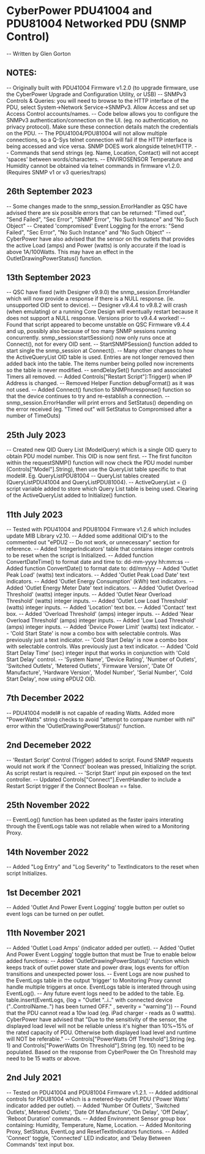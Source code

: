 # CyberPower PDU41004 and PDU81004 Networked PDU (SNMP Control)
-- Written by Glen Gorton

## NOTES:
-- Originally built with PDU41004 Firmware v1.2.0 (to upgrade firmware, use the CyberPower Upgrade and Configuration Utility, or USB)
-- SNMPv3 Controls & Queries: you will need to browse to the HTTP interface of the PDU, select System->Network Service->SNMPv3. Allow Access and set up Access Control accounts/names.
-- Code below allows you to configure the SNMPv3 authentication/connection on the UI. (eg. no authentication, no privacy protocol). Make sure these connection details match the credentials on the PDU.
-- The PDU41004/PDU81004 will not allow multiple connections, so a Q-Sys telnet connection will fail if the HTTP interface is being accessed and vice versa. SNMP DOES work alongside telnet/HTTP.
-- Commands that send strings (eg. Name, Location, Contact) will not accept 'spaces' between words/characters.
-- ENVIROSENSOR Temperature and Humidity cannot be obtained via telnet commands in firmware v1.2.0. (Requires SNMP v1 or v3 queries/traps)

## 26th September 2023
-- Some changes made to the snmp_session.ErrorHandler as QSC have advised there are six possible errors that can be returned: "Timed out", "Send Failed", "Sec Error", "SNMP Error", "No Such Instance" and "No Such Object"
-- Created 'compromised' Event Logging for the errors: "Send Failed", "Sec Error", "No Such Instance" and "No Such Object"
-- CyberPower have also advised that the sensor on the outlets that provides the active Load (amps) and Power (watts) is only accurate if the load is above 1A/100Watts. This may have an effect in the OutletDrawingPowerStatus() function.

## 13th September 2023
-- QSC have fixed (with Designer v9.9.0) the snmp_session.ErrorHandler which will now provide a response if there is a NULL response. (ie. unsupported OID sent to device).
-- Designer v9.4.4 to v9.8.2 will crash (when emulating) or a running Core Design will eventually restart because it does not support a NULL response. Versions prior to v9.4.4 worked!
-- Found that script appeared to become unstable on QSC Firmware v9.4.4 and up, possibly also because of too many SNMP sessions running concurrently. snmp_session:startSession() now only runs once at Connect(), not for every OID sent.
-- StartSNMPSession() function added to start single the snmp_session at Connect().
-- Many other changes to how the ActiveQueryList OID table is used. Entries are not longer removed then added back into the table. The items number being polled now increments so the table is never modified.
-- sendDelaySet() function and associated Timers all removed.
-- Added Controls["Restart Script"]:Trigger() when IP Address is changed.
-- Removed Helper Function debugFormat() as it was not used.
-- Added Connect() function to SNMPnoresponse() function so that the device continues to try and re-establish a connection.
-- snmp_session.ErrorHandler will print errors and  SetStatus() depending on the error received (eg. "Timed out" will SetStatus to Compromised after a number of TimeOuts)

## 25th July 2023
-- Created new QID Query List (ModelQuery) which is a single OID query to obtain PDU model number. This OID is now sent first.
-- The first funciton within the requestSNMP() function will now check the PDU model number (Controls["Model"].String), then use the QueryList table specific to that model#. Eg. QueryListPDU81004
-- QueryList tables created (QueryListPDU41004 and QueryListPDU81004).
-- ActiveQueryList = {} script variable added to store which Query List table is being used. Clearing of the ActiveQueryList added to Initialize() function.

## 11th July 2023
-- Tested with PDU41004 and PDU81004 Firmware v1.2.6 which includes update MIB Library v2.10.
-- Added some additional OID's to the commented out "ePDU2 -- Do not work, or unnecessary" section for reference.
-- Added 'IntegerIndicators' table that contains integer controls to be reset when the script is Initialized.
-- Added function ConvertDateTime() to format date and time to: dd-mm-yyyy hh:mm:ss
-- Added function ConvertDate() to format date to: dd/mm/yy
-- Added 'Outlet Peak Load' (watts) text indicators.
-- Added 'Outlet Peak Load Date' text indicators.
-- Added 'Outlet Energy Consumption' (kWh) text indicators.
-- Added 'Outlet Energy Meter Date' text indicators.
-- Added 'Outlet Overload Threshold' (watts) integer inputs.
-- Added 'Outlet Near Overload Threshold' (watts) integer inputs.
-- Added 'Outlet Low Load Threshold' (watts) integer inputs.
-- Added 'Location' text box.
-- Added 'Contact' text box.
-- Added 'Overload Threshold' (amps) integer inputs.
-- Added 'Near Overload Threshold' (amps) integer inputs.
-- Added 'Low Load Threshold' (amps) integer inputs.
-- Added 'Device Power Limit' (watts) text indicator.
-- 'Cold Start State' is now a combo box with selectable controls. Was previously just a text indicator.
-- 'Cold Start Delay' is now a combo box with selectable controls. Was previously just a text indicator.
-- Added 'Cold Start Delay Time' (sec) integer input that works in conjunction with 'Cold Start Delay' control.
-- 'System Name', 'Device Rating', 'Number of Outlets', 'Switched Outlets', 'Metered Outlets', 'Firmware Version', 'Date Of Manufacture', 'Hardware Version', 'Model Number',  'Serial Number', 'Cold Start Delay', now using ePDU2 OID.

## 7th December 2022
-- PDU41004 model# is not capable of reading Watts. Added more "PowerWatts" string checks to avoid "attempt to compare number with nil" error within the 'OutletDrawingPowerStatus()' function.

## 2nd Decemeber 2022
-- 'Restart Script' Control (Trigger) added to script. Found SNMP requests would not work if the 'Connect' boolean was pressed, Initializing the script. As script restart is required.
-- 'Script Start' input pin exposed on the text controller.
-- Updated Controls["Connect"].EventHandler to include a Restart Script trigger if the Connect Boolean == false.

## 25th November 2022
-- EventLog() function has been updated as the faster ipairs interating through the EventLogs table was not reliable when wired to a Monitoring Proxy.

## 14th November 2022
-- Added "Log Entry" and "Log Severity" to TextIndicators to the reset when script Initializes.

## 1st December 2021
-- Added 'Outlet And Power Event Logging' toggle button per outlet so event logs can be turned on per outlet.

## 11th November 2021
-- Added 'Outlet Load Amps' (indicator added per outlet).
-- Added 'Outlet And Power Event Logging' toggle button that must be True to enable below added functions:
-- Added 'OutletDrawingPowerStatus()' function which keeps track of outlet power state and power draw, logs events for off/on transitions and unexpected power loss.
-- Event Logs are now pushed to the EventLogs table in the output 'trigger' to Monitoring Proxy cannot handle multiple triggers at once. EventLogs table is interated through using EventLog().
-- Any future event logs need to be added to the table. Eg. table.insert(EventLogs, {log = "Outlet "..i.." with connected device ("..ControlName..") has been turned OFF." , severity = "warning"})
-- Found that the PDU cannot read a 10w load (eg. iPad charger - reads as 0 wattts). CyberPower have advised that "Due to the sensitivity of the sensor, the displayed load level will not be reliable unless it's higher than 10%~15% of the rated capacity of PDU. Otherwise both displayed load level and runtime will NOT be referable."
-- Controls["PowerWatts Off Threshold"].String (eg. 1) and Controls["PowerWatts On Threshold"].String (eg. 10) need to be populated. Based on the response from CyberPower the On Threshold may need to be 15 watts or above.

## 2nd July 2021
-- Tested on PDU41004 and PDU81004 Firmware v1.2.1.
-- Added additional controls for PDU81004 which is a metered-by-outlet PDU ('Power Watts' indicator added per outlet).
-- Added 'Number Of Outlets', 'Switched Outlets', Metered Outlets', 'Date Of Manufacture', 'On Delay', 'Off Delay', 'Reboot Duration' commands.
-- Added Environment Sensor group box containing: Humidity, Temperature, Name, Location.
-- Added Monitoring Proxy, SetStatus, EventLog and ResetTextIndicators functions.
-- Added 'Connect' toggle, 'Connected' LED indicator, and 'Delay Between Commands' text input box.